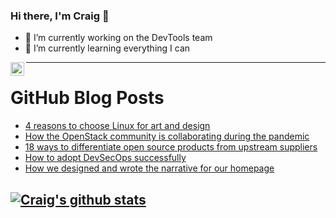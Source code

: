 ### Hi there, I'm Craig 👋

<!--
**CraigTeelFugro/CraigTeelFugro** is a ✨ _special_ ✨ repository because its `README.md` (this file) appears on your GitHub profile.

Here are some ideas to get you started:
-->

- 🔭 I’m currently working on the DevTools team
- 🌱 I’m currently learning everything I can

[<img align="left" alt="Craig Teel | LinkedIn" width="22px" src="https://cdn.jsdelivr.net/npm/simple-icons@v3/icons/linkedin.svg" />][linkedin]

---

# GitHub Blog Posts

<!-- BLOG-POST-LIST:START -->
- [4 reasons to choose Linux for art and design](https://opensource.com/article/21/2/linux-art-design)
- [How the OpenStack community is collaborating during the pandemic](https://opensource.com/article/21/2/openstack-community)
- [18 ways to differentiate open source products from upstream suppliers](https://opensource.com/article/21/2/differentiating-products-upstream-suppliers)
- [How to adopt DevSecOps successfully](https://opensource.com/article/21/2/devsecops)
- [How we designed and wrote the narrative for our homepage](https://github.blog/2021-02-11-how-we-designed-and-wrote-the-narrative-for-our-homepage/)
<!-- BLOG-POST-LIST:END -->

## [![Craig's github stats](https://github-readme-stats.vercel.app/api?username=craigteelfugro)](https://github.com/anuraghazra/github-readme-stats)


[linkedin]: https://linkedin.com/in/craig-teel-b8786771
